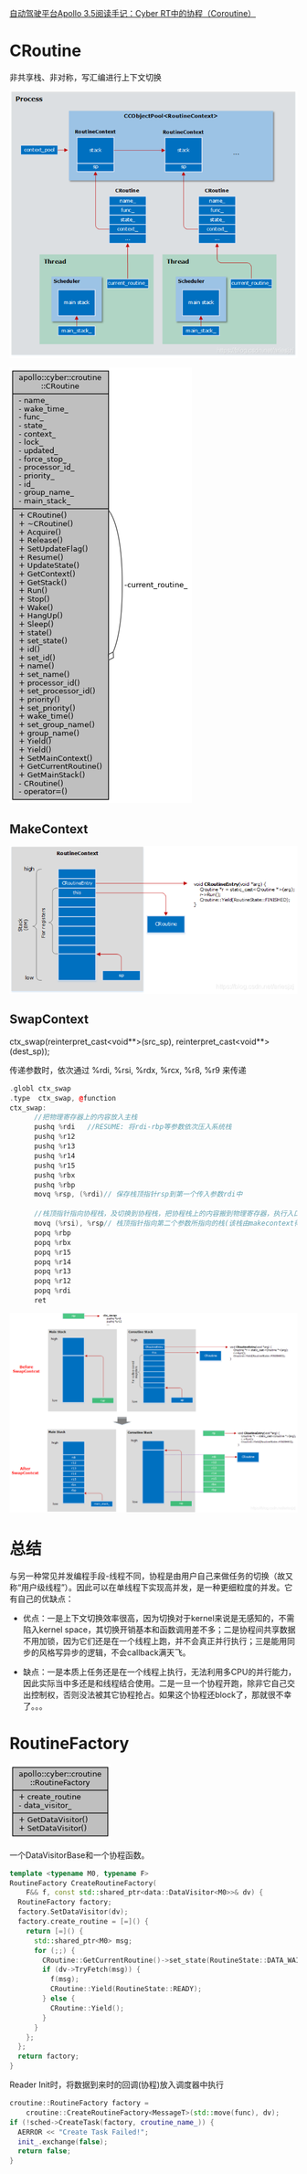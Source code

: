 

[自动驾驶平台Apollo 3.5阅读手记：Cyber RT中的协程（Coroutine）](https://blog.csdn.net/jinzhuojun/article/details/86760743)

# CRoutine #

非共享栈、非对称，写汇编进行上下文切换

![在这里插入图片描述](.assets/watermark,type_ZmFuZ3poZW5naGVpdGk,shadow_10,text_aHR0cHM6Ly9ibG9nLmNzZG4ubmV0L2FyaWVzanpq,size_16,color_FFFFFF,t_70.png)

![Collaboration graph](.assets/classapollo_1_1cyber_1_1croutine_1_1CRoutine__coll__graph.png)

## MakeContext ##

![在这里插入图片描述](.assets/watermark,type_ZmFuZ3poZW5naGVpdGk,shadow_10,text_aHR0cHM6Ly9ibG9nLmNzZG4ubmV0L2FyaWVzanpq,size_16,color_FFFFFF,t_70-16708506527196.png)

## SwapContext ##

ctx_swap(reinterpret_cast<void\**>(src_sp), reinterpret_cast<void**>(dest_sp));

传递参数时，依次通过 %rdi, %rsi, %rdx, %rcx, %r8, %r9 来传递

```cpp
.globl ctx_swap
.type  ctx_swap, @function
ctx_swap:
	  //把物理寄存器上的内容放入主栈
      pushq %rdi   //RESUME: 将rdi-rbp等参数依次压入系统栈
      pushq %r12
      pushq %r13
      pushq %r14
      pushq %r15
      pushq %rbx
      pushq %rbp
      movq %rsp, (%rdi)// 保存栈顶指针rsp到第一个传入参数rdi中 

      //栈顶指针指向协程栈，及切换到协程栈，把协程栈上的内容搬到物理寄存器，执行入口函数
      movq (%rsi), %rsp// 栈顶指针指向第二个参数所指向的栈(该栈由makecontext得到，入口函数即为CRoutineEntry)，将rbp-rdi依次出栈放入对应的寄存器，
      popq %rbp
      popq %rbx
      popq %r15
      popq %r14
      popq %r13
      popq %r12
      popq %rdi
      ret

```

![在这里插入图片描述](.assets/watermark,type_ZmFuZ3poZW5naGVpdGk,shadow_10,text_aHR0cHM6Ly9ibG9nLmNzZG4ubmV0L2FyaWVzanpq,size_16,color_FFFFFF,t_70-16708505934183.png)

# 总结 #

与另一种常见并发编程手段-线程不同，协程是由用户自己来做任务的切换（故又称“用户级线程”）。因此可以在单线程下实现高并发，是一种更细粒度的并发。它有自己的优缺点：

- 优点：一是上下文切换效率很高，因为切换对于kernel来说是无感知的，不需陷入kernel space，其切换开销基本和函数调用差不多；二是协程间共享数据不用加锁，因为它们还是在一个线程上跑，并不会真正并行执行；三是能用同步的风格写异步的逻辑，不会callback满天飞。

- 缺点：一是本质上任务还是在一个线程上执行，无法利用多CPU的并行能力，因此实际当中多还是和线程结合使用。二是一旦一个协程开跑，除非它自己交出控制权，否则没法被其它协程抢占。如果这个协程还block了，那就很不幸了。。。

# RoutineFactory #



![image-20221212214842144](.assets/image-20221212214842144.png)

一个DataVisitorBase和一个协程函数。

```cpp
template <typename M0, typename F>
RoutineFactory CreateRoutineFactory(
    F&& f, const std::shared_ptr<data::DataVisitor<M0>>& dv) {
  RoutineFactory factory;
  factory.SetDataVisitor(dv);
  factory.create_routine = [=]() {
    return [=]() {
      std::shared_ptr<M0> msg;
      for (;;) {
        CRoutine::GetCurrentRoutine()->set_state(RoutineState::DATA_WAIT);
        if (dv->TryFetch(msg)) {
          f(msg);
          CRoutine::Yield(RoutineState::READY);
        } else {
          CRoutine::Yield();
        }
      }
    };
  };
  return factory;
}
```

Reader Init时，将数据到来时的回调(协程)放入调度器中执行

```cpp
croutine::RoutineFactory factory =
    croutine::CreateRoutineFactory<MessageT>(std::move(func), dv);
if (!sched->CreateTask(factory, croutine_name_)) {
  AERROR << "Create Task Failed!";
  init_.exchange(false);
  return false;
}
```

